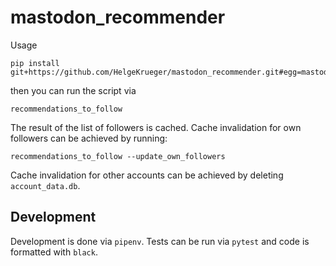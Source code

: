 # mastodon_recommender

Usage

```
pip install git+https://github.com/HelgeKrueger/mastodon_recommender.git#egg=mastodon_recommender
```

then you can run the script via

```
recommendations_to_follow
```

The result of the list of followers is cached. Cache invalidation for own followers can be achieved by running:

```
recommendations_to_follow --update_own_followers
```

Cache invalidation for other accounts can be achieved by deleting `account_data.db`.

## Development

Development is done via `pipenv`. Tests can be run via `pytest` and code is formatted with `black`.
